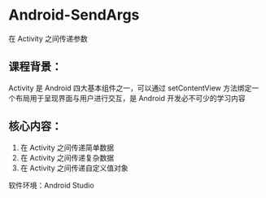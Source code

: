 # Android-SendArgs #
在 Activity 之间传递参数

## 课程背景： ##
Activity 是 Android 四大基本组件之一，可以通过 setContentView 方法绑定一个布局用于呈现界面与用户进行交互，是 Android 开发必不可少的学习内容

## 核心内容： ##
1. 在 Activity 之间传递简单数据
1. 在 Activity 之间传递复杂数据 
1. 在 Activity 之间传递自定义值对象

软件环境：Android Studio